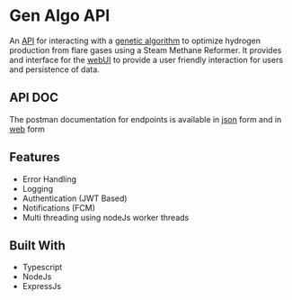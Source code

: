 # Gen Algo API

An [API](https://gen-algo-api.onrender.com) for interacting with a [genetic algorithm](http://github.com/de-marauder/genetics_algorithm) to optimize hydrogen production from flare gases using a Steam Methane Reformer. It provides and interface for the [webUI](http://github.com/de-marauder/gen-algo-webui) to provide a user friendly interaction for users and persistence of data.

## API DOC
The postman documentation for endpoints is available in [json](./Gen-Algo-API.postman_collection.json) form and in [web](https://documenter.getpostman.com/view/20767794/2s9YsFCtLX) form

## Features
- Error Handling
- Logging
- Authentication (JWT Based)
- Notifications (FCM)
- Multi threading using nodeJs worker threads

## Built With
- Typescript
- NodeJs
- ExpressJs